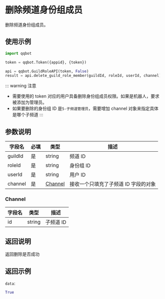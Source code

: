 # 删除频道身份组成员

删除频道身份组成员。

## 使用示例

```python
import qqbot

token = qqbot.Token({appid}, {token})

api = qqbot.GuildRoleAPI(token, False)
result = api.delete_guild_role_member(guildId, roleId, userId, channel)
```

::: warning 注意

- 需要使用的 token 对应的用户具备删除身份组成员权限。如果是机器人，要求被添加为管理员。
- 如果要删除的身份组 ID 是`5-子频道管理员`，需要增加 channel 对象来指定具体是哪个子频道
  :::

## 参数说明

| 字段名  | 必填 | 类型                | 描述                                 |
| ------- | ---- | ------------------- | ------------------------------------ |
| guildId | 是   | string              | 频道 ID                              |
| roleId  | 是   | string              | 身份组 ID                            |
| userId  | 是   | string              | 用户 ID                              |
| channel | 是   | [Channel](#channel) | 接收一个只填充了子频道 ID 字段的对象 |

### Channel

| 字段名 | 类型   | 描述      |
| ------ | ------ | --------- |
| id     | string | 子频道 ID |

## 返回说明

返回删除是否成功

## 返回示例

`data`:

```python
True
```
